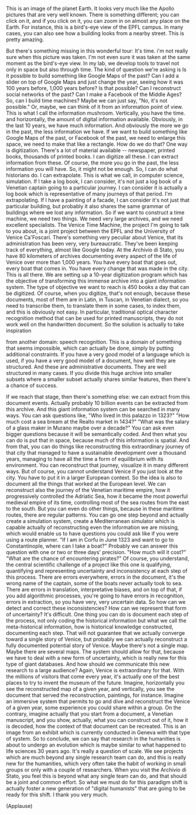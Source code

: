 
This is an image of the planet Earth.
It looks very much like the Apollo pictures
that are very well known.
There is something different;
you can click on it,
and if you click on it,
you can zoom in on almost any place on the Earth.
For instance, this is a bird&#39;s-eye view
of the EPFL campus.
In many cases, you can also see
how a building looks from a nearby street.
This is pretty amazing.

But there&#39;s something missing in this wonderful tour:
It&#39;s time.
i&#39;m not really sure when this picture was taken.
I&#39;m not even sure it was taken
at the same moment as the bird&#39;s-eye view.
In my lab, we develop tools
to travel not only in space
but also through time.
The kind of question we&#39;re asking is
Is it possible to build something
like Google Maps of the past?
Can I add a slider on top of Google Maps
and just change the year,
seeing how it was 100 years before,
1,000 years before?
Is that possible?
Can I reconstruct social networks of the past?
Can I make a Facebook of the Middle Ages?
So, can I build time machines?
Maybe we can just say, &quot;No, it&#39;s not possible.&quot;
Or, maybe, we can think of it from an information point of view.
This is what I call the information mushroom.
Vertically, you have the time.
and horizontally, the amount of digital information available.
Obviously, in the last 10 years, we have much information.
And obviously the more we go in the past, the less information we have.
If we want to build something like Google Maps of the past,
or Facebook of the past,
we need to enlarge this space,
we need to make that like a rectangle.
How do we do that?
One way is digitization.
There&#39;s a lot of material available --
newspaper, printed books, thousands of printed books.
I can digitize all these.
I can extract information from these.
Of course, the more you go in the past,
the less information you will have.
So, it might not be enough.
So, I can do what historians do.
I can extrapolate.
This is what we call, in computer science, simulation.
If I take a log book,
I can consider, it&#39;s not just a log book
of a Venetian captain going to a particular journey.
I can consider it is actually a log book
which is representative of
many journeys of that period.
I&#39;m extrapolating.
If I have a painting of a facade,
I can consider it&#39;s not just that particular building,
but probably it also shares the same grammar
of buildings where we lost any information.
So if we want to construct a time machine,
we need two things.
We need very large archives,
and we need excellent specialists.
The Venice Time Machine,
the project I&#39;m going to talk to you about,
is a joint project between the EPFL
and the University of Venice Ca&#39;Foscari.
There&#39;s something very peculiar about Venice,
that its administration has been
very, very bureaucratic.
They&#39;ve been keeping track of everything,
almost like Google today.
At the Archivio di Stato,
you have 80 kilometers of archives
documenting every aspect
of the life of Venice over
more than 1,000 years.
You have every boat that goes out,
every boat that comes in.
You have every change that was made in the city.
This is all there.
We are setting up a 10-year digitization program
which has the objective of transforming
this immense archive
into a giant information system.
The type of objective we want to reach
is 450 books a day that can be digitized.
Of course, when you digitize, that&#39;s not enough,
because these documents,
most of them are in Latin, in Tuscan,
in Venetian dialect,
so you need to transcribe them,
to translate them in some cases,
to index them,
and this is obviously not easy.
In particular, traditional optical
character recognition method
that can be used for printed manuscripts,
they do not work well on the handwritten document.
So the solution is actually to take inspiration

from another domain: speech recognition.
This is a domain of something 
that seems impossible,
which can actually be done,
simply by putting additional constraints.
If you have a very good model
of a language which is used,
if you have a very good model of a document,
how well they are structured.
And these are administrative documents.
They are well structured in many cases.
If you divide this huge archive into smaller subsets
where a smaller subset
actually shares similar features,
then there&#39;s a chance of success.

If we reach that stage, then there&#39;s something else:
we can extract from this document events.
Actually probably 10 billion events
can be extracted from this archive.
And this giant information system
can be searched in many ways.
You can ask questions like,
&quot;Who lived in this palazzo in 1323?&quot;
&quot;How much cost a sea bream at the Realto market
in 1434?&quot;
&quot;What was the salary
of a glass maker in Murano
maybe over a decade?&quot;
You can ask even bigger questions
because it will be semantically coded.
And then what you can do is put that in space,
because much of this information is spatial.
And from that, you can do things like
reconstructing this extraordinary journey
of that city that managed to
have a sustainable development
over a thousand years,
managing to have all the time
a form of equilibrium with its environment.
You can reconstruct that journey,
visualize it in many different ways.
But of course, you cannot understand 
Venice if you just look at the city.
You have to put it in a larger European context.
So the idea is also to document all the things
that worked at the European level.
We can reconstruct also the journey
of the Venetian maritime empire,
how it progressively controlled the Adriatic Sea,
how it became the most powerful medieval empire
of its time,
controlling most of the sea routes
from the east to the south.
But you can even do other things,
because in these maritime routes,
there are regular patterns.
You can go one step beyond
and actually create a simulation system,
create a Mediterranean simulator
which is capable actually of reconstructing
even the information we are missing,
which would enable us to have 
questions you could ask
like if you were using a route planner.
&quot;If I am in Corfu in June 1323
and want to go to Constantinople,
where can I take a boat?&quot;
Probably we can answer this question
with one or two or three days&#39; precision.
&quot;How much will it cost?&quot;
&quot;What are the chance of encountering pirates?&quot;
Of course, you understand,
the central scientific challenge
of a project like this one
is qualifying, quantifying and representing
uncertainty and inconsistency
at each step of this process.
There are errors everywhere,
errors in the document, it&#39;s
the wrong name of the captain,
some of the boats never actually took to sea.
There are errors in translation, interpretative biases,
and on top of that, if you add algorithmic processes,
you&#39;re going to have errors in recognition,
errors in extraction,
so you have very, very uncertain data.
So how can we detect and
correct these inconsistencies?
How can we represent that form of uncertainty?
It&#39;s difficult. One thing you can do
is document each step of the process,
not only coding the historical information
but what we call the meta-historical information,
how is historical knowledge constructed,
documenting each step.
That will not guarantee that we actually converge
toward a single story of Venice,
but probably we can actually reconstruct
a fully documented potential story of Venice.
Maybe there&#39;s not a single map.
Maybe there are several maps.
The system should allow for that,
because we have to deal with
a new form of uncertainty,
which is really new for this type of giant databases.
And how should we communicate
this new research to a large audience?
Again, Venice is extraordinary for that.
With the millions of visitors that come every year,
it&#39;s actually one of the best places
to try to invent the museum of the future.
Imagine, horizontally you see the reconstructed map
of a given year,
and vertically, you see the document
that served the reconstruction,
paintings, for instance.
Imagine an immersive system that permits
to go and dive and reconstruct
the Venice of a given year,
some experience you could share within a group.
On the contrary, imagine actually that you start
from a document, a Venetian manuscript,
and you show, actually, what
you can construct out of it,
how it is decoded,
how the context of that document can be recreated.
This is an image from an exhibit
which is currently conducted in Geneva
with that type of system.
So to conclude, we can say that
research in the humanities is about to undergo
an evolution which is maybe similar
to what happened to life sciences 30 years ago.
It&#39;s really a question of scale.
We see projects which are
much beyond any single research team can do,
and this is really new for the humanities,
which very often take the habit of working
in small groups or only with a couple of researchers.
When you visit the Archivio di Stato,
you feel this is beyond what any single team can do,
and that should be a joint and common effort.
So what we must do for this paradigm shift
is actually foster a new generation
of &quot;digital humanists&quot;
that are going to be ready for this shift.
I thank you very much.

(Applause)

